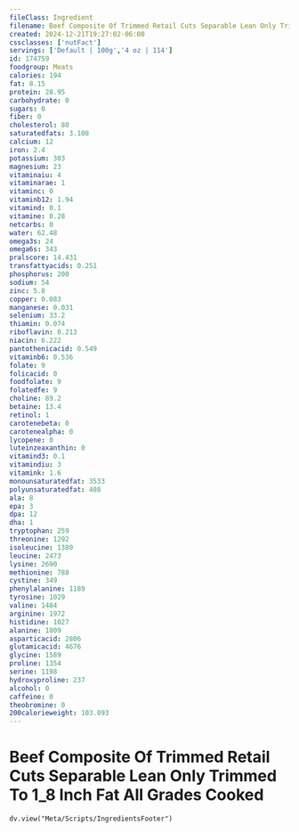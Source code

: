 ```yaml
---
fileClass: Ingredient
filename: Beef Composite Of Trimmed Retail Cuts Separable Lean Only Trimmed To 1_8 Inch Fat All Grades Cooked
created: 2024-12-21T19:27:02-06:00
cssclasses: ['nutFact']
servings: ['Default | 100g','4 oz | 114']
id: 174759
foodgroup: Meats
calories: 194
fat: 8.15
protein: 28.95
carbohydrate: 0
sugars: 0
fiber: 0
cholesterol: 80
saturatedfats: 3.108
calcium: 12
iron: 2.4
potassium: 303
magnesium: 23
vitaminaiu: 4
vitaminarae: 1
vitaminc: 0
vitaminb12: 1.94
vitamind: 0.1
vitamine: 0.28
netcarbs: 0
water: 62.48
omega3s: 24
omega6s: 343
pralscore: 14.431
transfattyacids: 0.251
phosphorus: 200
sodium: 54
zinc: 5.8
copper: 0.083
manganese: 0.031
selenium: 33.2
thiamin: 0.074
riboflavin: 0.213
niacin: 6.222
pantothenicacid: 0.549
vitaminb6: 0.536
folate: 9
folicacid: 0
foodfolate: 9
folatedfe: 9
choline: 89.2
betaine: 13.4
retinol: 1
carotenebeta: 0
carotenealpha: 0
lycopene: 0
luteinzeaxanthin: 0
vitamind3: 0.1
vitamindiu: 3
vitamink: 1.6
monounsaturatedfat: 3533
polyunsaturatedfat: 408
ala: 8
epa: 3
dpa: 12
dha: 1
tryptophan: 259
threonine: 1292
isoleucine: 1380
leucine: 2473
lysine: 2690
methionine: 788
cystine: 349
phenylalanine: 1189
tyrosine: 1029
valine: 1484
arginine: 1972
histidine: 1027
alanine: 1809
asparticacid: 2806
glutamicacid: 4676
glycine: 1589
proline: 1354
serine: 1198
hydroxyproline: 237
alcohol: 0
caffeine: 0
theobromine: 0
200calorieweight: 103.093
---
```


# Beef Composite Of Trimmed Retail Cuts Separable Lean Only Trimmed To 1_8 Inch Fat All Grades Cooked

```dataviewjs
dv.view("Meta/Scripts/IngredientsFooter")
```